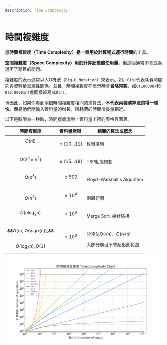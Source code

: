 ```yaml
---
description: Time Complexity
---
```


# 時間複雜度



恩**時間複雜度（Time Complexity）**是一個用於計算**程式運行時間**的工具。

**空間複雜度（Space Complexity）**用於計算**記憶體使用量**，但這個通常不會成為過不了題目的問題。

複雜度的表示通常以大O符號（`Big-O Notation`）來表示。如，`O(n)`代表耗費時間約與資料量呈線性關係。並且，時間複雜度在表示時會**省略常數**，如`O(10000n)`和`O(0.00001n)`會同樣被寫成`O(n)`。

也因此，如果你看到兩個時間複雜度相同的演算法，**不代表兩種演算法跑得一樣快**，而是他們隨輸入資料量的增長，所耗費的時間增長量相近。

以下是時限為一秒時，時間複雜度對上資料量上限的表格與圖表。

| 時間複雜度                                      | 資料量極限          | 相關的算法或概念                                  |
| ------------------------------------------ | -------------- | ----------------------------------------- |
| $$O(n!)$$​                                 | $$≤[10...11]$$ | 枚舉排列                                      |
| $$O(2^{n} \times n^{2})$$​                 | $$≤[15...18]$$ | TSP動態規劃                                   |
| $$O(n^{3})$$​                              | $$≤500$$​      | Floyd-Warshall's Algorithm                |
| $$O(n^{2})$$                               | $$≤10^{4}$$​   | 兩層迴圈                                      |
| $$O(n \log_2 n)$$​                         | $$≤10^{6}$$​   | Merge Sort,  樹狀結構                         |
| $$O(n), O(\sqrt{n}),$$​$$O(\log_2n),O(1)$$ | $$≤10^{8}$$​   | <p>分塊法O(√n)、O(n√n)</p><p>大部分題目不會超出此範圍</p> |

![](<../.gitbook/assets/Time Complexity Graph.png>)
